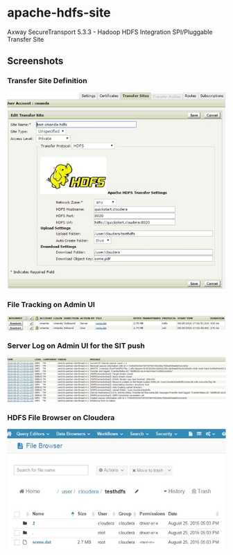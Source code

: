 # apache-hdfs-site
Axway SecureTransport 5.3.3 - Hadoop HDFS Integration SPI/Pluggable Transfer Site


## Screenshots

### Transfer Site Definition

![Transfer Site HTML](https://raw.githubusercontent.com/cmanda/apache-hdfs-site/master/hdfsTransferSite.JPG)

### File Tracking on Admin UI

![File Tracking on Administrator Interface](https://raw.githubusercontent.com/cmanda/apache-hdfs-site/master/FileTracking.JPG)

### Server Log on Admin UI for the SIT push

![Server Log details](https://raw.githubusercontent.com/cmanda/apache-hdfs-site/master/ServerLog.JPG)

### HDFS File Browser on Cloudera

![Cloudera HDFS File Browser](https://raw.githubusercontent.com/cmanda/apache-hdfs-site/master/hdfsFileBrowser.JPG)
